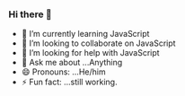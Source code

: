 ### Hi there 👋

- 🌱 I’m currently learning JavaScript
- 👯 I’m looking to collaborate on JavaScript
- 🤔 I’m looking for help with JavaScript
- 💬 Ask me about ...Anything
- 😄 Pronouns: ...He/him
- ⚡ Fun fact: ...still working.

